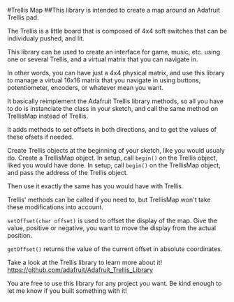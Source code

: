 #Trellis Map
##This library is intended to create a map around an Adafruit Trellis pad.

The Trellis is a little board that is composed of 4x4 soft switches that can be individualy pushed, and lit.

This library can be used to create an interface for game, music, etc. using one or several Trellis, and a virtual matrix that you can navigate in.

In other words, you can have just a 4x4 physical matrix, and use this library to manage a virtual 16x16 matrix that you navigate in using buttons, potentiometer, encoders, or whatever mean you want.


It basically reimplement the Adafruit Trellis library methods, so all you have to do is instanciate the class in your sketch, and call the same method on TrellisMap instead of Trellis.

It adds methods to set offsets in both directions, and to get the values of these ofsets if needed.

Create Trellis objects at the beginning of your sketch, like you would usualy do.
Create a TrellisMap object.
In setup, call `begin()` on the Trellis object, liked you would have done.
In setup, call `begin()` on the TrellisMap object, and pass the address of the Trellis object.

Then use it exactly the same has you would have with Trellis.

Trellis' methods can be called if you need to, but TrellisMap won't take these modifications into account.

`setOffset(char offset)` is used to offset the display of the map. Give the value, positive or negative, you want to move the display from the actual position.

`getOffset()` returns the value of the current offset in absolute coordinates.

Take a look at the Trellis library to learn more about it! https://github.com/adafruit/Adafruit_Trellis_Library

You are free to use this library for any project you want. Be kind enough to let me know if you built something with it!